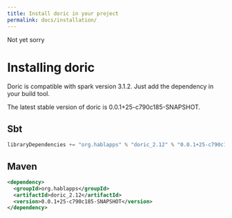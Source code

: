 ```yaml
---
title: Install doric in your project
permalink: docs/installation/
---
```

Not yet sorry
# Installing doric
Doric is compatible with spark version 3.1.2. Just add the dependency in your build tool.

The latest stable version of doric is 0.0.1+25-c790c185-SNAPSHOT.

## Sbt
```scala
libraryDependencies += "org.hablapps" % "doric_2.12" % "0.0.1+25-c790c185-SNAPSHOT"
```
## Maven
```xml
<dependency>
  <groupId>org.hablapps</groupId>
  <artifactId>doric_2.12</artifactId>
  <version>0.0.1+25-c790c185-SNAPSHOT</version>
</dependency>
```
